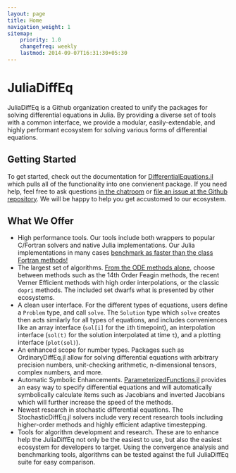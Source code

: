 ```yaml
---
layout: page
title: Home
navigation_weight: 1
sitemap:
    priority: 1.0
    changefreq: weekly
    lastmod: 2014-09-07T16:31:30+05:30
---
```

# JuliaDiffEq

JuliaDiffEq is a Github organization created to unify the packages for solving differential
equations in Julia. By providing a diverse set of tools with a common interface,
we provide a modular, easily-extendable, and highly
performant ecosystem for solving various forms of differential equations.

## Getting Started

To get started, check out the documentation for [DifferentialEquations.jl](https://juliadiffeq.github.io/DiffEqDocs.jl/latest/index.html)
which pulls all of the functionality into one convienent package. If you need help,
feel free to ask questions [in the chatroom](https://gitter.im/JuliaDiffEq/Lobby)
or [file an issue at the Github repository](https://github.com/JuliaDiffEq/DifferentialEquations.jl/issues).
We will be happy to help you get accustomed to our ecosystem.

## What We Offer

- High performance tools. Our tools include both wrappers to popular C/Fortran
  solvers and native Julia implementations. Our Julia implementations in many
  cases [benchmark as faster than the class Fortran methods!](https://github.com/JuliaDiffEq/DiffEqBenchmarks.jl)
- The largest set of algorithms. [From the ODE methods alone](https://juliadiffeq.github.io/DiffEqDocs.jl/latest/solvers/ode_solve.html),
  choose between methods such as the 14th Order Feagin methods, the recent Verner
  Efficient methods with high order interpolations, or the classic `dopri` methods.
  The included set dwarfs what is presented by other ecosystems.
- A clean user interface. For the different types of equations, users define a `Problem`
  type, and call `solve`. The `Solution` type which `solve` creates then acts similarly
  for all types of equations, and includes conveniences like an array interface
  (`sol[i]` for the `i`th timepoint), an interpolation interface (`sol(t)` for the
  solution interpolated at time `t`), and a plotting interface (`plot(sol)`).
- An enhanced scope for number types. Packages such as OrdinaryDiffEq.jl allow for
  solving differential equations with arbitrary precision numbers, unit-checking arithmetic,
  n-dimensional tensors, complex numbers, and more.
- Automatic Symbolic Enhancements. [ParameterizedFunctions.jl](https://github.com/JuliaDiffEq/ParameterizedFunctions.jl)
  provides an easy way to specify differential equations and will automatically
  symbolically calculate items such as Jacobians and inverted Jacobians which
  will further increase the speed of the methods.
- Newest research in stochastic differential equations. The StochasticDiffEq.jl
  solvers include very recent research tools including higher-order methods
  and highly efficient adaptive timestepping.
- Tools for algorithm development and research. These are to enhance help the JuliaDiffEq
  not only be the easiest to use, but also the easiest ecosystem for developers to target.
  Using the convergence analysis and benchmarking tools, algorithms can be tested
  against the full JuliaDiffEq suite for easy comparison.
